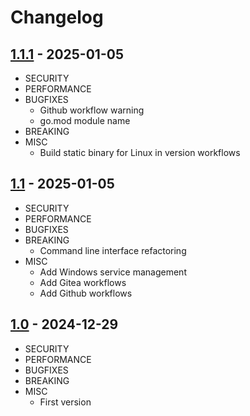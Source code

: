 # Changelog

## [1.1.1](https://github.com/fplassier/retroarch-asset-server/releases/tag/v1.1.1) - 2025-01-05
* SECURITY
* PERFORMANCE
* BUGFIXES
  * Github workflow warning
  * go.mod module name
* BREAKING
* MISC
  * Build static binary for Linux in version workflows

## [1.1](https://github.com/fplassier/retroarch-asset-server/releases/tag/v1.1) - 2025-01-05

* SECURITY
* PERFORMANCE
* BUGFIXES
* BREAKING
  * Command line interface refactoring
* MISC
  * Add Windows service management
  * Add Gitea workflows
  * Add Github workflows

## [1.0](https://github.com/fplassier/retroarch-asset-server/releases/tag/v1.0) - 2024-12-29

* SECURITY
* PERFORMANCE
* BUGFIXES
* BREAKING
* MISC
  * First version
